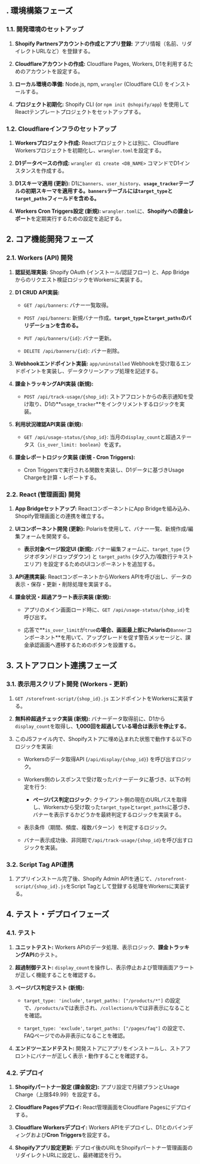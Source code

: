 ## . 環境構築フェーズ

### 1.1. 開発環境のセットアップ

1. **Shopify Partnersアカウントの作成とアプリ登録:** アプリ情報（名前、リダイレクトURLなど）を登録する。
    
2. **Cloudflareアカウントの作成:** Cloudflare Pages, Workers, D1を利用するためのアカウントを設定する。
    
3. **ローカル環境の準備:** Node.js, npm, `wrangler` (Cloudflare CLI) をインストールする。
    
4. **プロジェクト初期化:** Shopify CLI (or `npm init @shopify/app`) を使用してReactテンプレートプロジェクトをセットアップする。
    

### 1.2. Cloudflareインフラのセットアップ

1. **Workersプロジェクト作成:** Reactプロジェクトとは別に、Cloudflare Workersプロジェクトを初期化し、`wrangler.toml`を設定する。
    
2. **D1データベースの作成:** `wrangler d1 create <DB_NAME>` コマンドでD1インスタンスを作成する。
    
3. **D1スキーマ適用 (更新):** D1に`banners`、`user_history`、**`usage_tracker`**テーブルの初期スキーマを適用する。**`banners`テーブルには`target_type`と`target_paths`フィールドを含める。**
    
4. **Workers Cron Triggers設定 (新規):** `wrangler.toml`に、**Shopifyへの課金レポート**を定期実行するための設定を追記する。
    

## 2. コア機能開発フェーズ

### 2.1. Workers (API) 開発

1. **認証処理実装:** Shopify OAuth (インストール/認証フロー) と、App Bridgeからのリクエスト検証ロジックをWorkersに実装する。
    
2. **D1 CRUD API実装:**
    
    - `GET /api/banners`: バナー一覧取得。
        
    - `POST /api/banners`: 新規バナー作成。**`target_type`と`target_paths`のバリデーションを含める。**
        
    - `PUT /api/banners/{id}`: バナー更新。
        
    - `DELETE /api/banners/{id}`: バナー削除。
        
3. **Webhookエンドポイント実装:** `app/uninstalled` Webhookを受け取るエンドポイントを実装し、データクリーンアップ処理を記述する。
    
4. **課金トラッキングAPI実装 (新規):**
    
    - `POST /api/track-usage/{shop_id}`: ストアフロントからの表示通知を受け取り、D1の**`usage_tracker`**をインクリメントするロジックを実装。
        
5. **利用状況確認API実装 (新規):**
    
    - `GET /api/usage-status/{shop_id}`: 当月の`display_count`と超過ステータス（`is_over_limit: boolean`）を返す。
        
6. **課金レポートロジック実装 (新規 - Cron Triggers):**
    
    - Cron Triggersで実行される関数を実装し、D1データに基づきUsage Chargeを計算・レポートする。
        

### 2.2. React (管理画面) 開発

1. **App Bridgeセットアップ:** ReactコンポーネントにApp Bridgeを組み込み、Shopify管理画面との連携を確立する。
    
2. **UIコンポーネント開発 (更新):** Polarisを使用して、バナー一覧、新規作成/編集フォームを開発する。
    
    - **表示対象ページ設定UI (新規):** バナー編集フォームに、`target_type` (ラジオボタン/ドロップダウン) と `target_paths` (タグ入力/複数行テキストエリア) を設定するためのUIコンポーネントを追加する。
        
3. **API連携実装:** ReactコンポーネントからWorkers APIを呼び出し、データの表示・保存・更新・削除処理を実装する。
    
4. **課金状況・超過アラート表示実装 (新規):**
    
    - アプリのメイン画面ロード時に、`GET /api/usage-status/{shop_id}`を呼び出す。
        
    - 応答で**`is_over_limit`が`true`**の場合、画面最上部にPolarisの**`Banner`コンポーネント**を用いて、アップグレードを促す警告メッセージと、課金承認画面へ遷移するためのボタンを設置する。
        

## 3. ストアフロント連携フェーズ

### 3.1. 表示用スクリプト開発 (Workers - 更新)

1. `GET /storefront-script/{shop_id}.js` エンドポイントをWorkersに実装する。
    
2. **無料枠超過チェック実装 (新規):** バナーデータ取得前に、D1から`display_count`を取得し、**1,000回を超過している場合は表示を停止する**。
    
3. このJSファイル内で、Shopifyストアに埋め込まれた状態で動作する以下のロジックを実装:
    
    - Workersのデータ取得API (`/api/display/{shop_id}`) を呼び出すロジック。
        
    - Workers側のレスポンスで受け取ったバナーデータに基づき、以下の判定を行う:
        
        - **ページパス判定ロジック:** クライアント側の現在のURLパスを取得し、Workersから受け取った`target_type`と`target_paths`に基づき、バナーを表示するかどうかを最終判定するロジックを実装する。
            
    - 表示条件（期間、頻度、複数パターン）を判定するロジック。
        
    - バナー表示成功後、非同期で`/api/track-usage/{shop_id}`を呼び出すロジックを実装。
        

### 3.2. Script Tag API連携

1. アプリインストール完了後、Shopify Admin APIを通じて、`/storefront-script/{shop_id}.js`をScript Tagとして登録する処理をWorkersに実装する。
    

## 4. テスト・デプロイフェーズ

### 4.1. テスト

1. **ユニットテスト:** Workers APIのデータ処理、表示ロジック、**課金トラッキングAPI**のテスト。
    
2. **超過制御テスト:** `display_count`を操作し、表示停止および管理画面アラートが正しく機能することを確認する。
    
3. **ページパス判定テスト (新規):**
    
    - `target_type: 'include'`, `target_paths: ["/products/*"]` の設定で、`/products/a`では表示され、`/collections/b`では非表示になることを確認。
        
    - `target_type: 'exclude'`, `target_paths: ["/pages/faq"]` の設定で、FAQページでのみ非表示になることを確認。
        
4. **エンドツーエンドテスト:** 開発ストアにアプリをインストールし、ストアフロントにバナーが正しく表示・動作することを確認する。
    

### 4.2. デプロイ

1. **Shopifyパートナー設定 (課金設定):** アプリ設定で月額プランとUsage Charge（上限$49.99）を設定する。
    
2. **Cloudflare Pagesデプロイ:** React管理画面をCloudflare Pagesにデプロイする。
    
3. **Cloudflare Workersデプロイ:** Workers APIをデプロイし、D1とのバインディングおよび**Cron Triggers**を設定する。
    
4. **Shopifyアプリ設定更新:** デプロイ後のURLをShopifyパートナー管理画面のリダイレクトURLに設定し、最終確認を行う。